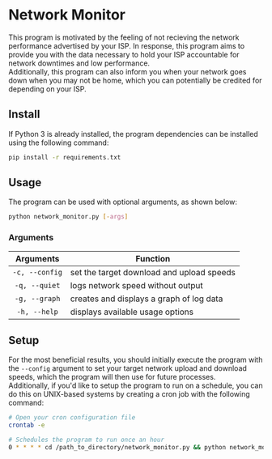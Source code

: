 # Network Monitor

This program is motivated by the feeling of not recieving the network performance advertised by your ISP. In response, this program aims to provide you with the data necessary to hold your ISP accountable for network downtimes and low performance.  
Additionally, this program can also inform you when your network goes down when you may not be home, which you can potentially be credited for depending on your ISP.

## Install
If Python 3 is already installed, the program dependencies can be installed using the following command:
```sh
pip install -r requirements.txt
```

## Usage
The program can be used with optional arguments, as shown below:
```sh
python network_monitor.py [-args]
```

### Arguments

| **Arguments**  | **Function**                              |
|:--------------:|-------------------------------------------|
| `-c, --config` | set the target download and upload speeds |
| `-q, --quiet`  | logs network speed without output         |
| `-g, --graph`  | creates and displays a graph of log data  |
| `-h, --help`   | displays available usage options          |


## Setup
For the most beneficial results, you should initially execute the program with the `--config` argument to set your target network upload and download speeds, which the program will then use for future processes.  
Additionally, if you'd like to setup the program to run on a schedule, you can do this on UNIX-based systems by creating a cron job with the following command:

```sh
# Open your cron configuration file
crontab -e

# Schedules the program to run once an hour
0 * * * * cd /path_to_directory/network_monitor.py && python network_monitor.py -q
```
